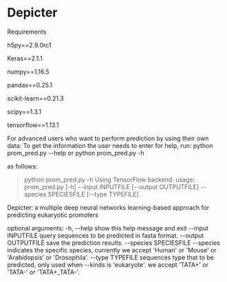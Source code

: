 # Depicter
Requirements

 h5py==2.9.0rc1
 
 Keras==2.1.1
 
 numpy==1.16.5
 
 pandas==0.25.1
 
 scikit-learn==0.21.3
 
 scipy==1.3.1
 
 tensorflow==1.13.1


For advanced users who want to perform prediction by using their own data:
 To get the information the user needs to enter for help, run:
    python prom_pred.py --help
 or
    python prom_pred.py -h
   
as follows:

>python prom_pred.py -h
Using TensorFlow backend.
usage: prom_pred.py [-h] --input INPUTFILE [--output OUTPUTFILE]  --species SPECIESFILE [--type TYPEFILE]

Depicter: a multiple deep neural networks learning-based approach for predicting eukaryotic promoters

optional arguments:
  -h, --help            show this help message and exit
  --input INPUTFILE     query sequences to be predicted in fasta format.
  --output OUTPUTFILE   save the prediction results.
  --species SPECIESFILE
                        --species indicates the specific species, 
                        currently we accept 'Human' or
                        'Mouse' or 'Arabidopsis' or 'Drosophila'.
  --type TYPEFILE       sequences type that to be predicted, only used when
                        --kinds is 'eukaryote'. we accept 'TATA+' or 'TATA-'
                        or 'TATA+_TATA-'.
